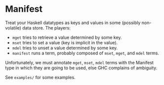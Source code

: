 Manifest
========

Treat your Haskell datatypes as keys and values in some (possibly non-volatile)
data store. The players:

- `mget` tries to retrieve a value determined by some key.
- `mset` tries to set a value (key is implicit in the value).
- `mdel` tries to unset a value determined by some key.
- `manifest` runs a term, probably composed of `mset`, `mget`, and `mdel` terms.

Unfortunately, we must annotate `mget`, `mset`, `mdel` terms with the Manifest
type in which they are going to be used, else GHC complains of ambiguity.

See `examples/` for some examples.

